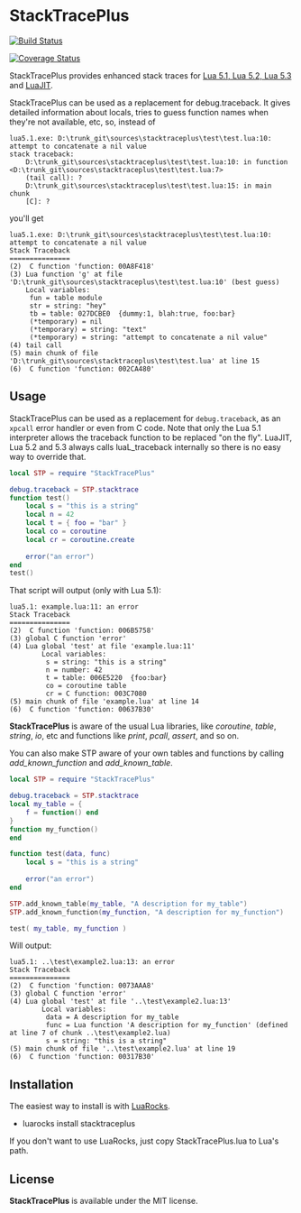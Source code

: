# StackTracePlus #

[![Build Status](https://travis-ci.org/ignacio/StackTracePlus.png?branch=master)](https://travis-ci.org/ignacio/StackTracePlus)

[![Coverage Status](https://coveralls.io/repos/github/ignacio/StackTracePlus/badge.svg?branch=master)](https://coveralls.io/github/ignacio/StackTracePlus?branch=master)

StackTracePlus provides enhanced stack traces for [Lua 5.1, Lua 5.2, Lua 5.3][1] and [LuaJIT][2].

StackTracePlus can be used as a replacement for debug.traceback. It gives detailed information about locals, tries to guess
function names when they're not available, etc, so, instead of

    lua5.1.exe: D:\trunk_git\sources\stacktraceplus\test\test.lua:10: attempt to concatenate a nil value
    stack traceback:
    	D:\trunk_git\sources\stacktraceplus\test\test.lua:10: in function <D:\trunk_git\sources\stacktraceplus\test\test.lua:7>
    	(tail call): ?
    	D:\trunk_git\sources\stacktraceplus\test\test.lua:15: in main chunk
    	[C]: ?
		
you'll get

    lua5.1.exe: D:\trunk_git\sources\stacktraceplus\test\test.lua:10: attempt to concatenate a nil value
    Stack Traceback
    ===============
    (2)  C function 'function: 00A8F418'
    (3) Lua function 'g' at file 'D:\trunk_git\sources\stacktraceplus\test\test.lua:10' (best guess)
    	Local variables:
    	 fun = table module
    	 str = string: "hey"
    	 tb = table: 027DCBE0  {dummy:1, blah:true, foo:bar}
    	 (*temporary) = nil
    	 (*temporary) = string: "text"
    	 (*temporary) = string: "attempt to concatenate a nil value"
    (4) tail call
    (5) main chunk of file 'D:\trunk_git\sources\stacktraceplus\test\test.lua' at line 15
    (6)  C function 'function: 002CA480'

## Usage #

StackTracePlus can be used as a replacement for `debug.traceback`, as an `xpcall` error handler or even from C code. Note that
only the Lua 5.1 interpreter allows the traceback function to be replaced "on the fly". LuaJIT, Lua 5.2 and 5.3 always calls luaL_traceback internally so there is no easy way to override that.

```lua
local STP = require "StackTracePlus"

debug.traceback = STP.stacktrace
function test()
	local s = "this is a string"
	local n = 42
	local t = { foo = "bar" }
	local co = coroutine
	local cr = coroutine.create
	
	error("an error")
end
test()
```

That script will output (only with Lua 5.1):

    lua5.1: example.lua:11: an error
    Stack Traceback
    ===============
    (2)  C function 'function: 006B5758'
    (3) global C function 'error'
    (4) Lua global 'test' at file 'example.lua:11'
            Local variables:
             s = string: "this is a string"
             n = number: 42
             t = table: 006E5220  {foo:bar}
             co = coroutine table
             cr = C function: 003C7080
    (5) main chunk of file 'example.lua' at line 14
    (6)  C function 'function: 00637B30'

**StackTracePlus** is aware of the usual Lua libraries, like *coroutine*, *table*, *string*, *io*, etc and functions like
*print*, *pcall*, *assert*, and so on.

You can also make STP aware of your own tables and functions by calling *add_known_function* and *add_known_table*.

```lua
local STP = require "StackTracePlus"

debug.traceback = STP.stacktrace
local my_table = {
	f = function() end
}
function my_function()
end

function test(data, func)
	local s = "this is a string"
	
	error("an error")
end

STP.add_known_table(my_table, "A description for my_table")
STP.add_known_function(my_function, "A description for my_function")

test( my_table, my_function )
```

Will output:

    lua5.1: ..\test\example2.lua:13: an error
    Stack Traceback
    ===============
    (2)  C function 'function: 0073AAA8'
    (3) global C function 'error'
    (4) Lua global 'test' at file '..\test\example2.lua:13'
            Local variables:
             data = A description for my_table
             func = Lua function 'A description for my_function' (defined at line 7 of chunk ..\test\example2.lua)
             s = string: "this is a string"
    (5) main chunk of file '..\test\example2.lua' at line 19
    (6)  C function 'function: 00317B30'


## Installation #
The easiest way to install is with [LuaRocks][3].

  - luarocks install stacktraceplus

If you don't want to use LuaRocks, just copy StackTracePlus.lua to Lua's path.

## License #
**StackTracePlus** is available under the MIT license.

[1]: http://www.lua.org/
[2]: http://luajit.org/
[3]: http://luarocks.org/
